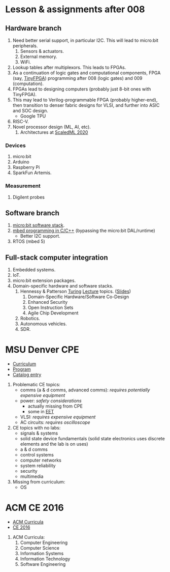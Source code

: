 
# Lesson & assignments after 008

## Hardware branch
1. Need better serial support, in particular I2C. This will lead to micro:bit peripherals.
   1. Sensors & actuators.
   2. External memory.
   3. WiFi.
2. Lookup tables after multiplexors. This leads to FPGAs.
3. As a continuation of logic gates and computational components, FPGA (say, [TinyFPGA](https://tinyfpga.com/)) programming after 008 (logic gates) and 009 (computation).
4. FPGAs lead to designing computers (probably just 8-bit ones with TinyFPGA).
5. This may lead to Verilog-programmable FPGA (probably higher-end), then transition to denser fabric designs for VLSI, and further into ASIC and SOC design.
   - Google TPU
6. RISC-V.
7. Novel processor design (ML, AI, etc).
   1. Architectures at [ScaledML 2020](http://scaledml.org/2020/)
   
### Devices
1. micro:bit
2. Arduino
3. Raspberry Pi
4. SparkFun Artemis.

### Measurement
1. Digilent probes

## Software branch
1. [micro:bit software stack](https://mattwarren.org/2017/11/28/Exploring-the-BBC-microbit-Software-Stack/).
2. [mbed programming in C/C++](https://www.iot-programmer.com/index.php/books/27-micro-bit-iot-in-c/chapters-micro-bit-iot-in-c/1-getting-started-with-c-c-on-the-micro-bit?showall=1) (bypassing the micro:bit DAL/runtime)
   - Better I2C support.
3. RTOS (mbed 5)

## Full-stack computer integration
1. Embedded systems.
2. IoT.
3. micro:bit extension packages.
4. Domain-specific hardware and software stacks.
   1. Hennessy & Patterson [Turing](https://www.acm.org/hennessy-patterson-turing-lecture) [Lecture](https://iscaconf.org/isca2018/turing_lecture.html) topics. ([Slides](https://iscaconf.org/isca2018/docs/HennessyPattersonTuringLectureISCA4June2018.pdf))
      1. Domain-Specific Hardware/Software Co-Design
      2. Enhanced Security
      3. Open Instruction Sets
      4. Agile Chip Development
   2. Robotics.
   3. Autonomous vehicles.
   4. SDR.


# MSU Denver CPE

- [Curriculum](https://www.msudenver.edu/cpe/curriculum/)
- [Program](https://www.msudenver.edu/cpe/program/)
- [Catalog entry](https://catalog.msudenver.edu/preview_program.php?catoid=26&poid=6946#)

1. Problematic CE topics:
   - comms (a & d comms, advanced comms): _requires potentially expensive equipment_
   - power: _safety considerations_
     - actually missing from CPE
     - some in [EET](https://www.msudenver.edu/eet/)
   - VLSI: _requires expensive equipment_
   - AC circuits: _requires oscilloscope_
2. CE topics with no labs:
   - signals & systems
   - solid state device fundamentals (solid state electronics uses discrete elements and the lab is on uses)
   - a & d comms
   - control systems
   - computer networks
   - system reliability
   - security
   - multimedia
3. Missing from curriculum:
   - OS
   
# ACM CE 2016

- [ACM Curricula](https://www.acm.org/education/curricula-recommendations)
- [CE 2016](https://www.acm.org/binaries/content/assets/education/ce2016-final-report.pdf)

1. ACM Curricula:
   1. Computer Engineering
   2. Computer Science
   3. Information Systems
   4. Information Technology
   5. Software Engineering

